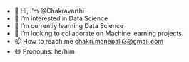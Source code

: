 - 👋 Hi, I’m @Chakravarthi
- 👀 I’m interested in Data Science
- 🌱 I’m currently learning Data Science
- 💞️ I’m looking to collaborate on Machine learning projects 
- 📫 How to reach me chakri.manepalli3@gmail.com
- 😄 Pronouns: he/him

<!---
Chakrimanepalli/Chakrimanepalli is a ✨ special ✨ repository because its `README.md` (this file) appears on your GitHub profile.
You can click the Preview link to take a look at your changes.
--->
